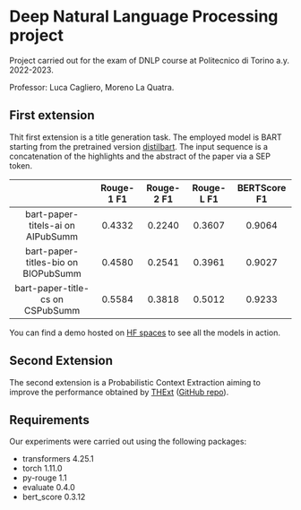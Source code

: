 # Deep Natural Language Processing project

Project carried out for the exam of DNLP course at Politecnico di Torino a.y. 2022-2023.

Professor: Luca Cagliero, Moreno La Quatra.

## First extension
Thit first extension is a title generation task. The employed model is BART starting from the pretrained version [distilbart](https://huggingface.co/sshleifer/distilbart-cnn-12-6). The input sequence is a concatenation of the highlights and the abstract of the paper via a SEP token.

|                                     | Rouge-1 F1 | Rouge-2 F1 | Rouge-L F1 | BERTScore F1 |
|:-----------------------------------:|:----------:|:----------:|:----------:|:------------:|
|  bart-paper-titels-ai on AIPubSumm  |   0.4332   |   0.2240   |   0.3607   |    0.9064    |
| bart-paper-titles-bio on BIOPubSumm |   0.4580   |   0.2541   |   0.3961   |    0.9027    |
|   bart-paper-title-cs on CSPubSumm  |   0.5584   |   0.3818   |   0.5012   |    0.9233    |

You can find a demo hosted on [HF spaces](https://huggingface.co/spaces/pietrocagnasso/paper-title-generation) to see all the models in action.

## Second Extension
The second extension is a Probabilistic Context Extraction aiming to improve the performance obtained by [THExt](https://www.sciencedirect.com/science/article/abs/pii/S0950705122006931) ([GitHub repo](https://github.com/MorenoLaQuatra/THExt)).

## Requirements
Our experiments were carried out using the following packages:
* transformers 4.25.1
* torch 1.11.0
* py-rouge 1.1
* evaluate 0.4.0
* bert_score 0.3.12
